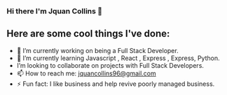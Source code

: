 ### Hi there I'm Jquan Collins 👋



##                             Here are some cool things I've done:

- 🔭 I’m currently working on being a Full Stack Developer.
- 🌱 I’m currently learning Javascript , React , Express , Express, Python.
- I’m looking to collaborate on projects with Full Stack Developers.
- 📫 How to reach me: jquancollins96@gmail.com
- ⚡ Fun fact: I like business and help revive poorly managed business.
